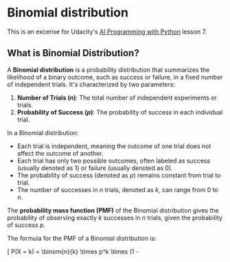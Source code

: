 # Binomial distribution
This is an excerise for Udacity's [AI Programming with Python](https://www.udacity.com/course/ai-programming-python-nanodegree--nd089?_gl=1*1kctbqu*_up*MQ..&gclid=CjwKCAiA6byqBhAWEiwAnGCA4Nwb9FgNnKlOtUKjqVQP83iehOPuQQ_NSUB1G1Bm2dG8ESnE_L8ZWxoCoQsQAvD_BwE#plans) lesson 7.



## What is Binomial Distribution?

A **Binomial distribution** is a probability distribution that summarizes the likelihood of a binary outcome, such as success or failure, in a fixed number of independent trials. It's characterized by two parameters:

1. **Number of Trials (*n*)**: The total number of independent experiments or trials.
2. **Probability of Success (*p*)**: The probability of success in each individual trial.

In a Binomial distribution:

- Each trial is independent, meaning the outcome of one trial does not affect the outcome of another.
- Each trial has only two possible outcomes, often labeled as success (usually denoted as 1) or failure (usually denoted as 0).
- The probability of success (denoted as *p*) remains constant from trial to trial.
- The number of successes in *n* trials, denoted as *k*, can range from 0 to *n*.

The **probability mass function (PMF)** of the Binomial distribution gives the probability of observing exactly *k* successes in *n* trials, given the probability of success *p*.

The formula for the PMF of a Binomial distribution is:

\[ P(X = k) = \binom{n}{k} \times p^k \times (1 - 
